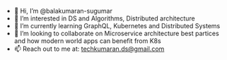 - 👋 Hi, I’m @balakumaran-sugumar
- 👀 I’m interested in DS and Algorithms, Distributed architecture
- 🌱 I’m currently learning GraphQL, Kubernetes and Distributed Systems
- 💞️ I’m looking to collaborate on Microservice architecture best partices and how modern world apps can benefit from K8s
- 📫 Reach out to me at: techkumaran.ds@gmail.com

<!---
balakumaran-sugumar/balakumaran-sugumar is a ✨ special ✨ repository because its `README.md` (this file) appears on your GitHub profile.
You can click the Preview link to take a look at your changes.
--->
